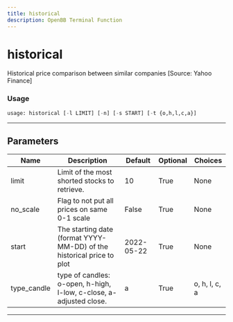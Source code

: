 ```yaml
---
title: historical
description: OpenBB Terminal Function
---
```


# historical

Historical price comparison between similar companies [Source: Yahoo Finance]

### Usage 
```python
usage: historical [-l LIMIT] [-n] [-s START] [-t {o,h,l,c,a}]
```
---
## Parameters

| Name | Description | Default | Optional | Choices |
| ---- | ----------- | ------- | -------- | ------- |
| limit | Limit of the most shorted stocks to retrieve. | 10 | True | None |
| no_scale | Flag to not put all prices on same 0-1 scale | False | True | None |
| start | The starting date (format YYYY-MM-DD) of the historical price to plot | 2022-05-22 | True | None |
| type_candle | type of candles: o-open, h-high, l-low, c-close, a-adjusted close. | a | True | o, h, l, c, a |
---
